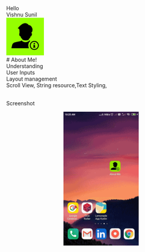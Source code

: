 <div class="row">
  <div class="column">Hello </div>
  <div class="column">Vishnu Sunil</div>
</div>

<div><img src="/screenshots/ic_launcher-playstore.png" width="100px"</img></div>
# About Me!<br>
Understanding<br>
User Inputs<br>
Layout management<br>Scroll View, String resource,Text Styling,<br><br>

Screenshot
<div align="center">
    <img src="/screenshots/shot1.gif" width="200px"</img>
</div>
